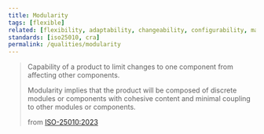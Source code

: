 ```yaml
---
title: Modularity
tags: [flexible]
related: [flexibility, adaptability, changeability, configurability, maintainability, modifiability, composability]
standards: [iso25010, cra]
permalink: /qualities/modularity
---
```


>Capability of a product to limit changes to one component from affecting other components.
>
>Modularity implies that the product will be composed of discrete modules or components with cohesive content and minimal coupling to other modules or components.
>
>from [ISO-25010:2023](/references/#iso-25010-2023)